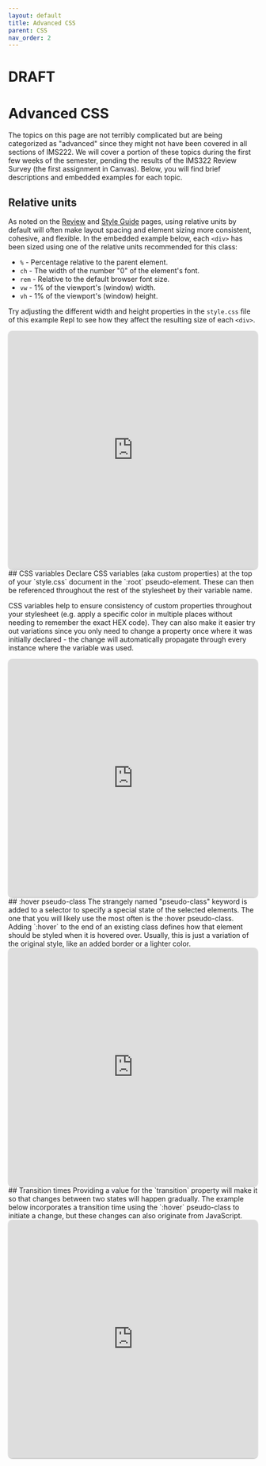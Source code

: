 ```yaml
---
layout: default
title: Advanced CSS
parent: CSS
nav_order: 2
---
```

# DRAFT
# Advanced CSS
The topics on this page are not terribly complicated but are being categorized as "advanced" since they might not have been covered in all sections of IMS222. We will cover a portion of these topics during the first few weeks of the semester, pending the results of the IMS322 Review Survey (the first assignment in Canvas). Below, you will find brief descriptions and embedded examples for each topic.
## Relative units
As noted on the [Review](docs/general/review#relative-units) and [Style Guide](docs/general/style-guide#use-flexible-and-relative-units-whenever-possible) pages, using relative units by default will often make layout spacing and element sizing more consistent, cohesive, and flexible. In the embedded example below, each `<div>` has been sized using one of the relative units recommended for this class:
- `%` - Percentage relative to the parent element. 
- `ch` - The width of the number "0" of the element's font.
- `rem`	- Relative to the default browser font size.
- `vw` - 1% of the viewport's (window) width.
- `vh` - 1% of the viewport's (window) height.

Try adjusting the different width and height properties in the `style.css` file of this example Repl to see how they affect the resulting size of each `<div>`.
<iframe src="https://replit.com/@sheffie/IMS322-Relative-Units?embed=true" width="100%" height="480" style="border: none; border-radius: 8px; box-shadow: 0 1px 3px rgba(0,0,0,0.12), 0 1px 2px rgba(0,0,0,0.24);"></iframe>
## CSS variables
Declare CSS variables (aka custom properties) at the top of your `style.css` document in the `:root` pseudo-element. These can then be referenced throughout the rest of the stylesheet by their variable name.

CSS variables help to ensure consistency of custom properties throughout your stylesheet (e.g. apply a specific color in multiple places without needing to remember the exact HEX code). They can also make it easier try out variations since you only need to change a property once where it was initially declared - the change will automatically propagate through every instance where the variable was used.
<iframe src="https://replit.com/@sheffie/IMS322-CSS-Variables?embed=true" width="100%" height="480" style="border: none; border-radius: 8px; box-shadow: 0 1px 3px rgba(0,0,0,0.12), 0 1px 2px rgba(0,0,0,0.24);"></iframe>
## :hover pseudo-class
The strangely named "pseudo-class" keyword is added to a selector to specify a special state of the selected elements. The one that you will likely use the most often is the :hover pseudo-class. Adding `:hover` to the end of an existing class defines how that element should be styled when it is hovered over. Usually, this is just a variation of the original style, like an added border or a lighter color.
<iframe src="https://replit.com/@sheffie/IMS322-Hover?embed=true" width="100%" height="480" style="border: none; border-radius: 8px; box-shadow: 0 1px 3px rgba(0,0,0,0.12), 0 1px 2px rgba(0,0,0,0.24);"></iframe>
## Transition times
Providing a value for the `transition` property will make it so that changes between two states will happen gradually. The example below incorporates a transition time using the `:hover` pseudo-class to initiate a change, but these changes can also originate from JavaScript.
<iframe src="https://replit.com/@sheffie/IMS322-Transition?embed=true" width="100%" height="480" style="border: none; border-radius: 8px; box-shadow: 0 1px 3px rgba(0,0,0,0.12), 0 1px 2px rgba(0,0,0,0.24);"></iframe>
